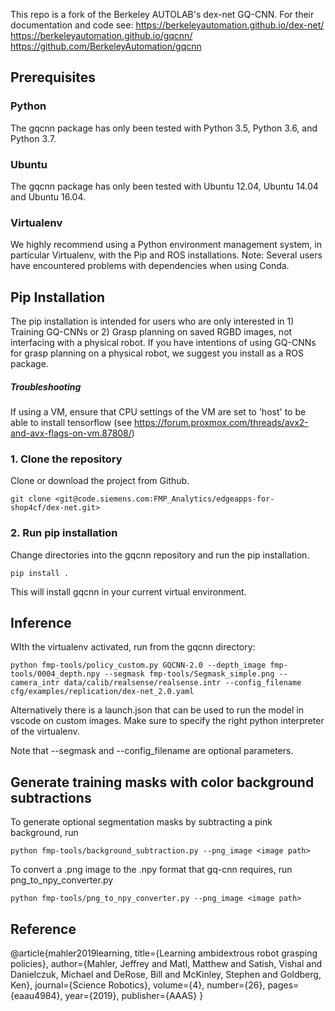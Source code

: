 This repo is a fork of the Berkeley AUTOLAB's dex-net GQ-CNN. For their documentation and code see:
<https://berkeleyautomation.github.io/dex-net/>
<https://berkeleyautomation.github.io/gqcnn/>
<https://github.com/BerkeleyAutomation/gqcnn>

## Prerequisites

### Python

The gqcnn package has only been tested with Python 3.5, Python 3.6, and Python 3.7.

### Ubuntu

The gqcnn package has only been tested with Ubuntu 12.04, Ubuntu 14.04 and Ubuntu 16.04.

### Virtualenv

We highly recommend using a Python environment management system, in particular Virtualenv, with the Pip and ROS installations. Note: Several users have encountered problems with dependencies when using Conda.

## Pip Installation

The pip installation is intended for users who are only interested in 1) Training GQ-CNNs or 2) Grasp planning on saved RGBD images, not interfacing with a physical robot. If you have intentions of using GQ-CNNs for grasp planning on a physical robot, we suggest you install as a ROS package.

##### Troubleshooting

If using a VM, ensure that CPU settings of the VM are set to 'host' to be able to install tensorflow (see <https://forum.proxmox.com/threads/avx2-and-avx-flags-on-vm.87808/>)

### 1. Clone the repository

Clone or download the project from Github.

    git clone <git@code.siemens.com:FMP_Analytics/edgeapps-for-shop4cf/dex-net.git>

### 2. Run pip installation

Change directories into the gqcnn repository and run the pip installation.

    pip install .

This will install gqcnn in your current virtual environment.

## Inference

WIth the virtualenv activated, run from the gqcnn directory:

    python fmp-tools/policy_custom.py GQCNN-2.0 --depth_image fmp-tools/0004_depth.npy --segmask fmp-tools/Segmask_simple.png --camera_intr data/calib/realsense/realsense.intr --config_filename cfg/examples/replication/dex-net_2.0.yaml

Alternatively there is a launch.json that can be used to run the model in vscode on custom images. Make sure to specify the right python interpreter of the virtualenv.

Note that --segmask and --config_filename are optional parameters.

## Generate training masks with color background subtractions

To generate optional segmentation masks by subtracting a pink background, run

    python fmp-tools/background_subtraction.py --png_image <image path>

To convert a .png image to the .npy format that gq-cnn requires, run png_to_npy_converter.py

    python fmp-tools/png_to_npy_converter.py --png_image <image path>

## Reference

@article{mahler2019learning,
  title={Learning ambidextrous robot grasping policies},
  author={Mahler, Jeffrey and Matl, Matthew and Satish, Vishal and Danielczuk, Michael and DeRose, Bill and McKinley, Stephen and Goldberg, Ken},
  journal={Science Robotics},
  volume={4},
  number={26},
  pages={eaau4984},
  year={2019},
  publisher={AAAS}
}

